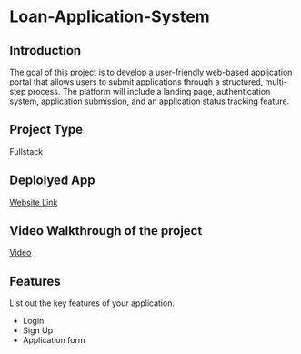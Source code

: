 # Loan-Application-System

## Introduction
The goal of this project is to develop a user-friendly web-based application portal that allows users to submit applications through a structured, multi-step process. The platform will include a landing page, authentication system, application submission, and an application status tracking feature.

## Project Type
Fullstack

## Deplolyed App
[Website Link](https://loaninhand.netlify.app/)

## Video Walkthrough of the project
[Video](https://youtu.be/1hX4G29oFww)

## Features
List out the key features of your application.

- Login
- Sign Up
- Application form
